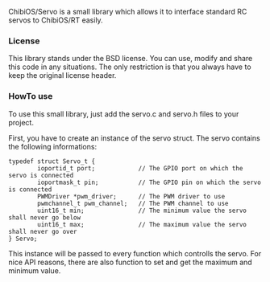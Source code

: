 ChibiOS/Servo is a small library which allows it to interface standard RC servos to ChibiOS/RT easily.


### License ###

This library stands under the BSD license. You can use, modify and share this code in any situations. The only
restriction is that you always have to keep the original license header.


### HowTo use ###

To use this small library, just add the servo.c and servo.h files to your project.

First, you have to create an instance of the servo struct. The servo contains the following informations:


	typedef struct Servo_t {
			ioportid_t port;			// The GPIO port on which the servo is connected
			ioportmask_t pin;			// The GPIO pin on which the servo is connected
			PWMDriver *pwm_driver;		// The PWM driver to use
			pwmchannel_t pwm_channel;	// The PWM channel to use
			uint16_t min;				// The minimum value the servo shall never go below
			uint16_t max;				// The maximum value the servo shall never go over
	} Servo;


This instance will be passed to every function which controlls the servo. For nice API reasons, there are also
function to set and get the maximum and minimum value.

